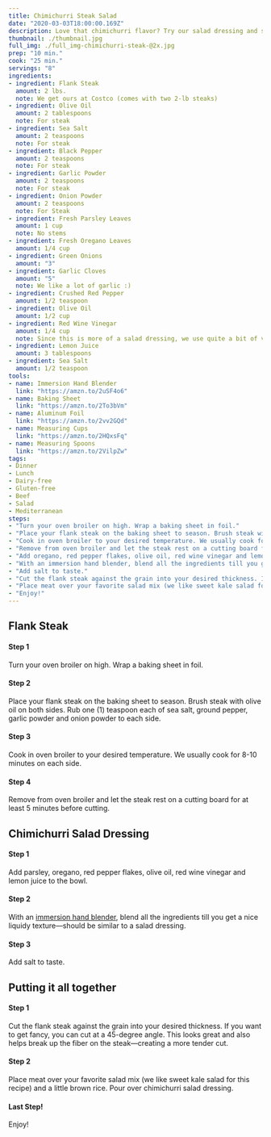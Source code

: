 ```yaml
---
title: Chimichurri Steak Salad
date: "2020-03-03T18:00:00.169Z"
description: Love that chimichurri flavor? Try our salad dressing and steak recipe to get a quick, delicious and healthy meal to the dinner table.
thumbnail: ./thumbnail.jpg
full_img: ./full_img-chimichurri-steak-@2x.jpg
prep: "10 min."
cook: "25 min."
servings: "8"
ingredients:
- ingredient: Flank Steak
  amount: 2 lbs.
  note: We get ours at Costco (comes with two 2-lb steaks)
- ingredient: Olive Oil
  amount: 2 tablespoons
  note: For steak
- ingredient: Sea Salt
  amount: 2 teaspoons
  note: For steak
- ingredient: Black Pepper
  amount: 2 teaspoons
  note: For steak
- ingredient: Garlic Powder
  amount: 2 teaspoons
  note: For steak
- ingredient: Onion Powder
  amount: 2 teaspoons
  note: For Steak
- ingredient: Fresh Parsley Leaves
  amount: 1 cup
  note: No stems
- ingredient: Fresh Oregano Leaves
  amount: 1/4 cup
- ingredient: Green Onions
  amount: "3"
- ingredient: Garlic Cloves
  amount: "5"
  note: We like a lot of garlic :)
- ingredient: Crushed Red Pepper
  amount: 1/2 teaspoon
- ingredient: Olive Oil
  amount: 1/2 cup
- ingredient: Red Wine Vinegar
  amount: 1/4 cup
  note: Since this is more of a salad dressing, we use quite a bit of vinegar. Feel free to use less if you want more of a traditional chimichurri
- ingredient: Lemon Juice
  amount: 3 tablespoons
- ingredient: Sea Salt
  amount: 1/2 teaspoon
tools:
- name: Immersion Hand Blender
  link: "https://amzn.to/2uSF4o6"
- name: Baking Sheet
  link: "https://amzn.to/2To3bVm"
- name: Aluminum Foil
  link: "https://amzn.to/2vv2GQd"
- name: Measuring Cups
  link: "https://amzn.to/2HQxsFq"
- name: Measuring Spoons
  link: "https://amzn.to/2VilpZw"
tags:
- Dinner
- Lunch
- Dairy-free
- Gluten-free
- Beef
- Salad
- Mediterranean
steps:
- "Turn your oven broiler on high. Wrap a baking sheet in foil."
- "Place your flank steak on the baking sheet to season. Brush steak with olive oil on both sides. Rub one (1) teaspoon each of sea salt, ground pepper, garlic powder and onion powder to each side."
- "Cook in oven broiler to your desired temperature. We usually cook for 8-10 minutes on each side."
- "Remove from oven broiler and let the steak rest on a cutting board for at least 5 minutes before cutting."
- "Add oregano, red pepper flakes, olive oil, red wine vinegar and lemon juice to the bowl."
- "With an immersion hand blender, blend all the ingredients till you get a nice liquidy texture—should be similar to a salad dressing."
- "Add salt to taste."
- "Cut the flank steak against the grain into your desired thickness. If you want to get fancy, you can cut at a 45-degree angle. This looks great and also helps break up the fiber on the steak—creating a more tender cut."
- "Place meat over your favorite salad mix (we like sweet kale salad for this recipe) and a little brown rice. Pour over chimichurri salad dressing."
- "Enjoy!"
---
```


## Flank Steak

#### Step 1

Turn your oven broiler on high. Wrap a baking sheet in foil.

#### Step 2

Place your flank steak on the baking sheet to season. Brush steak with olive oil on both sides. Rub one (1) teaspoon each of sea salt, ground pepper, garlic powder and onion powder to each side.

#### Step 3

Cook in oven broiler to your desired temperature. We usually cook for 8-10 minutes on each side.

#### Step 4

Remove from oven broiler and let the steak rest on a cutting board for at least 5 minutes before cutting.

<div class="mt-5 pt-5">
  <h2>Chimichurri Salad Dressing</h2>
</div>

#### Step 1

Add parsley, oregano, red pepper flakes, olive oil, red wine vinegar and lemon juice to the bowl.

#### Step 2

With an [immersion hand blender](https://amzn.to/2uSF4o6), blend all the ingredients till you get a nice liquidy texture—should be similar to a salad dressing.

#### Step 3

Add salt to taste.

<div class="mt-5 pt-5">
  <h2>Putting it all together</h2>
</div>

#### Step 1

Cut the flank steak against the grain into your desired thickness. If you want to get fancy, you can cut at a 45-degree angle. This looks great and also helps break up the fiber on the steak—creating a more tender cut.

#### Step 2

Place meat over your favorite salad mix (we like sweet kale salad for this recipe) and a little brown rice. Pour over chimichurri salad dressing.

#### Last Step!

Enjoy!